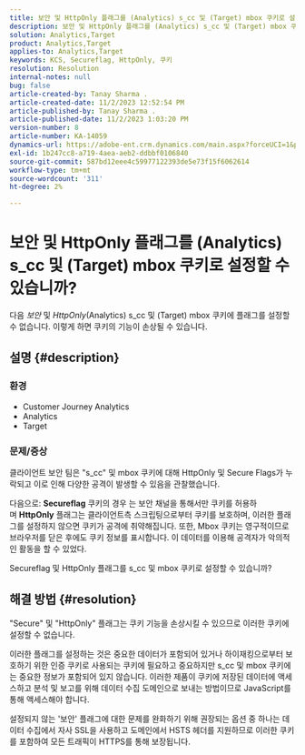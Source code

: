 ```yaml
---
title: 보안 및 HttpOnly 플래그를 (Analytics) s_cc 및 (Target) mbox 쿠키로 설정할 수 있습니까?
description: 보안 및 HttpOnly 플래그를 (Analytics) s_cc 및 (Target) mbox 쿠키로 설정할 수 있는지 알아봅니다.
solution: Analytics,Target
product: Analytics,Target
applies-to: Analytics,Target
keywords: KCS, Secureflag, HttpOnly, 쿠키
resolution: Resolution
internal-notes: null
bug: false
article-created-by: Tanay Sharma .
article-created-date: 11/2/2023 12:52:54 PM
article-published-by: Tanay Sharma .
article-published-date: 11/2/2023 1:03:20 PM
version-number: 8
article-number: KA-14059
dynamics-url: https://adobe-ent.crm.dynamics.com/main.aspx?forceUCI=1&pagetype=entityrecord&etn=knowledgearticle&id=51149bb8-7e79-ee11-8179-6045bd006704
exl-id: 1b247cc8-a719-4aea-aeb2-ddbbf0106840
source-git-commit: 587bd12eee4c59977122393de5e73f15f6062614
workflow-type: tm+mt
source-wordcount: '311'
ht-degree: 2%

---
```


# 보안 및 HttpOnly 플래그를 (Analytics) s_cc 및 (Target) mbox 쿠키로 설정할 수 있습니까?


다음 *보안* 및 *HttpOnly*(Analytics) s_cc 및 (Target) mbox 쿠키에 플래그를 설정할 수 없습니다. 이렇게 하면 쿠키의 기능이 손상될 수 있습니다.

## 설명 {#description}


### 환경

- Customer Journey Analytics
- Analytics
- Target




### 문제/증상



클라이언트 보안 팀은 &quot;s_cc&quot; 및 mbox 쿠키에 대해 HttpOnly 및 Secure Flags가 누락되고 이로 인해 다양한 공격이 발생할 수 있음을 관찰했습니다.

다음으로: <b>Secureflag</b> 쿠키의 경우 는 보안 채널을 통해서만 쿠키를 허용하며 <b>HttpOnly</b> 플래그는 클라이언트측 스크립팅으로부터 쿠키를 보호하며, 이러한 플래그를 설정하지 않으면 쿠키가 공격에 취약해집니다. 또한, Mbox 쿠키는 영구적이므로 브라우저를 닫은 후에도 쿠키 정보를 표시합니다. 이 데이터를 이용해 공격자가 악의적인 활동을 할 수 있었다.

Secureflag 및 HttpOnly 플래그를 s_cc 및 mbox 쿠키로 설정할 수 있습니까?


## 해결 방법 {#resolution}


&quot;Secure&quot; 및 &quot;HttpOnly&quot; 플래그는 쿠키 기능을 손상시킬 수 있으므로 이러한 쿠키에 설정할 수 없습니다.

이러한 플래그를 설정하는 것은 중요한 데이터가 포함되어 있거나 하이재킹으로부터 보호하기 위한 인증 쿠키로 사용되는 쿠키에 필요하고 중요하지만 s_cc 및 mbox 쿠키에는 중요한 정보가 포함되어 있지 않습니다. 이러한 제품이 쿠키에 저장된 데이터에 액세스하고 분석 및 보고를 위해 데이터 수집 도메인으로 보내는 방법이므로 JavaScript를 통해 액세스해야 합니다.

설정되지 않는 &#39;보안&#39; 플래그에 대한 문제를 완화하기 위해 권장되는 옵션 중 하나는 데이터 수집에서 자사 SSL을 사용하고 도메인에서 HSTS 헤더를 지원하므로 이러한 쿠키를 포함하여 모든 트래픽이 HTTPS를 통해 보장됩니다.
